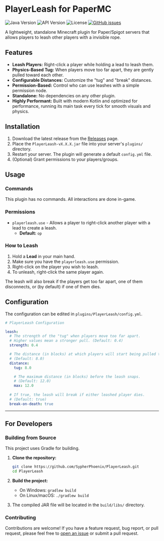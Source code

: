 # PlayerLeash for PaperMC

![Java Version](https://img.shields.io/badge/Java-17+-blue.svg)
![API Version](https://img.shields.io/badge/API-Paper_1.17+-green.svg)
![License](https://img.shields.io/badge/License-MIT-brightgreen.svg)
[![GitHub issues](https://img.shields.io/github/issues/YourUsername/PlayerLeash)](https://github.com/YourUsername/PlayerLeash/issues)

A lightweight, standalone Minecraft plugin for Paper/Spigot servers that allows players to leash other players with a invisible rope.

## Features

- **Leash Players:** Right-click a player while holding a lead to leash them.
- **Physics-Based Tug:** When players move too far apart, they are gently pulled toward each other.
- **Configurable Distances:** Customize the "tug" and "break" distances.
- **Permission-Based:** Control who can use leashes with a simple permission node.
- **Standalone:** No dependencies on any other plugin.
- **Highly Performant:** Built with modern Kotlin and optimized for performance, running its main task every tick for smooth visuals and physics.

## Installation

1.  Download the latest release from the [Releases](https://github.com/SypherPhoenix/PlayerLeash/releases) page.
2.  Place the `PlayerLeash-vX.X.X.jar` file into your server's `plugins/` directory.
3.  Restart your server. The plugin will generate a default `config.yml` file.
4.  (Optional) Grant permissions to your players/groups.

## Usage

### Commands

This plugin has no commands. All interactions are done in-game.

### Permissions

-   `playerleash.use` - Allows a player to right-click another player with a lead to create a leash.
    -   **Default:** `op`

### How to Leash

1.  Hold a **Lead** in your main hand.
2.  Make sure you have the `playerleash.use` permission.
3.  Right-click on the player you wish to leash.
4.  To unleash, right-click the same player again.

The leash will also break if the players get too far apart, one of them disconnects, or (by default) if one of them dies.

## Configuration

The configuration can be edited in `plugins/PlayerLeash/config.yml`.

```yaml
# PlayerLeash Configuration

leash:
  # The strength of the "tug" when players move too far apart.
  # Higher values mean a stronger pull. (Default: 0.4)
  strength: 0.4

  # The distance (in blocks) at which players will start being pulled towards each other.
  # (Default: 8.0)
  distance:
    tug: 8.0

    # The maximum distance (in blocks) before the leash snaps.
    # (Default: 12.0)
    max: 12.0
    
  # If true, the leash will break if either leashed player dies.
  # (Default: true)
  break-on-death: true
```

---

## For Developers

### Building from Source

This project uses Gradle for building.

1.  **Clone the repository:**
    ```bash
    git clone https://github.com/SypherPhoenix/PlayerLeash.git
    cd PlayerLeash
    ```

2.  **Build the project:**
    -   On Windows: `gradlew build`
    -   On Linux/macOS: `./gradlew build`

3.  The compiled JAR file will be located in the `build/libs/` directory.

### Contributing

Contributions are welcome! If you have a feature request, bug report, or pull request, please feel free to [open an issue](https://github.com/YourUsername/PlayerLeash/issues) or submit a pull request.
